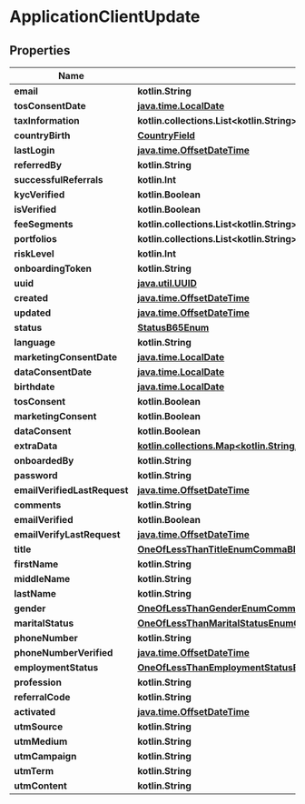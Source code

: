 
# ApplicationClientUpdate

## Properties
Name | Type | Description | Notes
------------ | ------------- | ------------- | -------------
**email** | **kotlin.String** |  | 
**tosConsentDate** | [**java.time.LocalDate**](java.time.LocalDate.md) |  |  [readonly]
**taxInformation** | **kotlin.collections.List&lt;kotlin.String&gt;** |  |  [readonly]
**countryBirth** | [**CountryField**](CountryField.md) |  | 
**lastLogin** | [**java.time.OffsetDateTime**](java.time.OffsetDateTime.md) |  |  [readonly]
**referredBy** | **kotlin.String** |  | 
**successfulReferrals** | **kotlin.Int** |  |  [readonly]
**kycVerified** | **kotlin.Boolean** |  |  [readonly]
**isVerified** | **kotlin.Boolean** |  |  [readonly]
**feeSegments** | **kotlin.collections.List&lt;kotlin.String&gt;** |  |  [readonly]
**portfolios** | **kotlin.collections.List&lt;kotlin.String&gt;** |  |  [readonly]
**riskLevel** | **kotlin.Int** |  |  [readonly]
**onboardingToken** | **kotlin.String** |  |  [readonly]
**uuid** | [**java.util.UUID**](java.util.UUID.md) |  |  [readonly]
**created** | [**java.time.OffsetDateTime**](java.time.OffsetDateTime.md) |  |  [readonly]
**updated** | [**java.time.OffsetDateTime**](java.time.OffsetDateTime.md) |  |  [readonly]
**status** | [**StatusB65Enum**](StatusB65Enum.md) |  |  [readonly]
**language** | **kotlin.String** |  | 
**marketingConsentDate** | [**java.time.LocalDate**](java.time.LocalDate.md) |  |  [readonly]
**dataConsentDate** | [**java.time.LocalDate**](java.time.LocalDate.md) |  |  [readonly]
**birthdate** | [**java.time.LocalDate**](java.time.LocalDate.md) |  |  [optional]
**tosConsent** | **kotlin.Boolean** |  |  [optional]
**marketingConsent** | **kotlin.Boolean** |  |  [optional]
**dataConsent** | **kotlin.Boolean** |  |  [optional]
**extraData** | [**kotlin.collections.Map&lt;kotlin.String, kotlin.Any&gt;**](kotlin.Any.md) |  |  [optional]
**onboardedBy** | **kotlin.String** |  |  [optional]
**password** | **kotlin.String** |  |  [optional]
**emailVerifiedLastRequest** | [**java.time.OffsetDateTime**](java.time.OffsetDateTime.md) |  |  [optional]
**comments** | **kotlin.String** |  |  [optional]
**emailVerified** | **kotlin.Boolean** |  |  [optional]
**emailVerifyLastRequest** | [**java.time.OffsetDateTime**](java.time.OffsetDateTime.md) |  |  [optional]
**title** | [**OneOfLessThanTitleEnumCommaBlankEnumCommaNullEnumGreaterThan**](OneOfLessThanTitleEnumCommaBlankEnumCommaNullEnumGreaterThan.md) |  |  [optional]
**firstName** | **kotlin.String** |  |  [optional]
**middleName** | **kotlin.String** |  |  [optional]
**lastName** | **kotlin.String** |  |  [optional]
**gender** | [**OneOfLessThanGenderEnumCommaBlankEnumCommaNullEnumGreaterThan**](OneOfLessThanGenderEnumCommaBlankEnumCommaNullEnumGreaterThan.md) |  |  [optional]
**maritalStatus** | [**OneOfLessThanMaritalStatusEnumCommaBlankEnumCommaNullEnumGreaterThan**](OneOfLessThanMaritalStatusEnumCommaBlankEnumCommaNullEnumGreaterThan.md) |  |  [optional]
**phoneNumber** | **kotlin.String** |  |  [optional]
**phoneNumberVerified** | [**java.time.OffsetDateTime**](java.time.OffsetDateTime.md) |  |  [optional]
**employmentStatus** | [**OneOfLessThanEmploymentStatusEnumCommaBlankEnumCommaNullEnumGreaterThan**](OneOfLessThanEmploymentStatusEnumCommaBlankEnumCommaNullEnumGreaterThan.md) |  |  [optional]
**profession** | **kotlin.String** |  |  [optional]
**referralCode** | **kotlin.String** |  |  [optional]
**activated** | [**java.time.OffsetDateTime**](java.time.OffsetDateTime.md) |  |  [optional]
**utmSource** | **kotlin.String** |  |  [optional]
**utmMedium** | **kotlin.String** |  |  [optional]
**utmCampaign** | **kotlin.String** |  |  [optional]
**utmTerm** | **kotlin.String** |  |  [optional]
**utmContent** | **kotlin.String** |  |  [optional]



